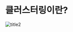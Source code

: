 # 클러스터링이란?
![title2](https://cloudnoa1.atlassian.net/45c6606a-95c6-4319-ac82-77faf71effef#media-blob-url=true&id=d1a11161-ae1d-431c-97c7-4af3033b449b&collection=&contextId=11287&mimeType=image%2Fpng&name=%E1%84%89%E1%85%B3%E1%84%8F%E1%85%B3%E1%84%85%E1%85%B5%E1%86%AB%E1%84%89%E1%85%A3%E1%86%BA%202021-06-08%20%E1%84%8B%E1%85%A9%E1%84%8C%E1%85%A5%E1%86%AB%209.30.16.png&size=17896&width=382&height=475)
